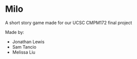# Milo
 A short story game made for our UCSC CMPM172 final project

 Made by:
  - Jonathan Lewis
  - Sam Tancio
  - Melissa Liu